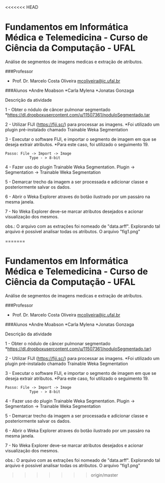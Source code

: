 <<<<<<< HEAD
# Fundamentos em Informática Médica e Telemedicina - Curso de Ciência da Computação - UFAL

Análise de segmentos de imagens medicas e extração de atríbutos.

###Professor
 * Prof. Dr. Marcelo Costa Oliveira  <mcoliveira@ic.ufal.br>

###Alunos
 *Andre Moabson 
 *Carla Mylena 
 *Jonatas Gonzaga 
	
	
Descrição da atividade

1 - Obter o nódulo de câncer pulmonar segmentado  
     *https://dl.dropboxusercontent.com/u/11507361/noduloSegmentado.tar

2 - Utilizar FIJI (https://fiji.sc/) para processar as imagens.
     *Foi utilizado um plugin pré-instalado chamado Trainable Weka Segmentation

3 - Executar o software FIJI, e importar o segmento de imagem em que se deseja extrair atributos.
	 *Para este caso, foi utilizado o seguimento 19.
	
	Passo: File -> Import -> Image 
	           Type - > 8-bit

4 - Fazer uso do plugin Trainable Weka Segmentation.
	 Plugin -> Segmentation -> Trainable Weka Segmentation

5 - Demarcar trecho da imagem a ser processada e adicionar classe  e posteriormente salvar os dados.

6 - Abrir o Weka Explorer atraves do botão ilustrado por um passáro na mesma janela.

7 - No Weka Explorer deve-se marcar atributos desejados e acionar visualização dos mesmos.

obs.: O arquivo com as extrações foi nomeado de "data.arff". Explorando tal arquivo é possível analisar todas os atributos.
		O arquivo "fig1.png"


=======
# Fundamentos em Informática Médica e Telemedicina - Curso de Ciência da Computação - UFAL

Análise de segmentos de imagens medicas e extração de atríbutos.

###Professor
 * Prof. Dr. Marcelo Costa Oliveira  <mcoliveira@ic.ufal.br>

###Alunos
*Andre Moabson
*Carla Mylena
*Jonatas Gonzaga
	
	
Descrição da atividade

1 - Obter o nódulo de câncer pulmonar segmentado  
     *https://dl.dropboxusercontent.com/u/11507361/noduloSegmentado.tar)

2 - Utilizar FIJI (https://fiji.sc/) para processar as imagens.
     *Foi utilizado um plugin pré-instalado chamado Trainable Weka Segmentation

3 - Executar o software FIJI, e importar o segmento de imagem em que se deseja extrair atributos.
	 *Para este caso, foi utilizado o seguimento 19.
	
	Passo: File -> Import -> Image 
	           Type - > 8-bit

4 - Fazer uso do plugin Trainable Weka Segmentation.
	 Plugin -> Segmentation -> Trainable Weka Segmentation

5 - Demarcar trecho da imagem a ser processada e adicionar classe  e posteriormente salvar os dados.

6 - Abrir o Weka Explorer atraves do botão ilustrado por um passáro na mesma janela.

7 - No Weka Explorer deve-se marcar atributos desejados e acionar visualização dos mesmos.

obs.: O arquivo com as extrações foi nomeado de "data.arff". Explorando tal arquivo é possível analisar todas os atributos.
		O arquivo "fig1.png"


>>>>>>> origin/master
